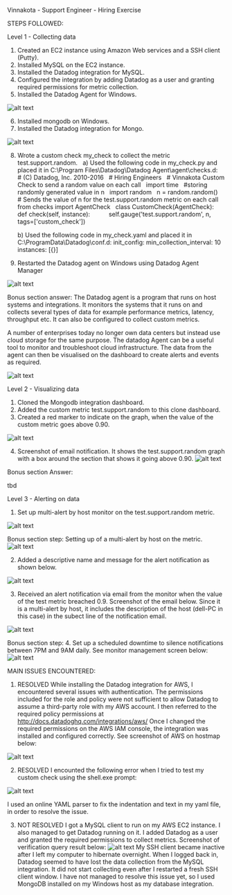 Vinnakota - Support Engineer - Hiring Exercise

STEPS FOLLOWED:

Level 1 - Collecting data
1. Created an EC2 instance using Amazon Web services and a SSH client (Putty).
2. Installed MySQL on the EC2 instance.
3. Installed the Datadog integration for MySQL.
4. Configured the integration by adding Datadog as a user and granting required permissions for metric collection.
5. Installed the Datadog Agent for Windows.

![alt text](https://github.com/madhulikavinnakota/hiring-engineers/blob/screenshots/Screenshot%20of%20host%20dell-PC%20%20on%20hostmap.png "Screenshot of host map with Windows and AWS")

6. Installed mongodb on Windows.
7. Installed the Datadog integration for Mongo.

![alt text](https://github.com/madhulikavinnakota/hiring-engineers/blob/screenshots/Mongo%20running%20on%20dell-PC.png "Screenshot of Mongo running on Windows host")

8. Wrote a custom check my_check to collect the metric test.support.random.
   a) Used the following code in my_check.py and placed it in C:\Program Files\Datadog\Datadog Agent\agent\checks.d:
   # (C) Datadog, Inc. 2010-2016
   # Hiring Engineers
   # Vinnakota Custom Check to send a random value on each call
   import time
   #storing randomly generated value in n
   import random
   n = random.random()
   # Sends the value of n for the test.support.random metric on each call
   from checks import AgentCheck
   class CustomCheck(AgentCheck):
       def check(self, instance):
           self.gauge('test.support.random', n, tags=['custom_check'])
           
   b) Used the following code in my_check.yaml and placed it in C:\ProgramData\Datadog\conf.d:
   init_config:
   min_collection_interval: 10
   instances:
         [{}]

9. Restarted the Datadog agent on Windows using Datadog Agent Manager

![alt text](https://github.com/madhulikavinnakota/hiring-engineers/blob/screenshots/Custom%20check%20metric%20test.support.random%20on%20windows%20host.png "Screenshot of test metric running on Windows host")

Bonus section answer:
The Datadog agent is a program that runs on host systems and integrations. It monitors the systems that it runs on and collects several types of data for example performance metrics, latency, throughput etc. It can also be configured to collect custom metrics.

A number of enterprises today no longer own data centers but instead use cloud storage for the same purpose. The datadog Agent can be a useful tool to monitor and troubleshoot cloud infrastructure. The data from the agent can then be visualised on the dashboard to create alerts and events as required.

![alt text](https://github.com/madhulikavinnakota/hiring-engineers/blob/screenshots/Datadog%20agent%20structure.png "Datadog agent structure")

Level 2 - Visualizing data

1. Cloned the Mongodb integration dashboard.
2. Added the custom metric test.support.random to this clone dashboard.
3. Created a red marker to indicate on the graph, when the value of the custom metric goes above 0.90.

![alt text](https://github.com/madhulikavinnakota/hiring-engineers/blob/screenshots/Custom%20check%20metric%20on%20cloned%20dashboard.png "Screenshot of test metric on cloned dashboard")

4. Screenshot of email notification. It shows the test.support.random graph with a box around the section that shows it going above 0.90. 
![alt text](https://github.com/madhulikavinnakota/hiring-engineers/blob/screenshots/Notification%20email%20with%20red%20box%20on%20the%20graph.png "Email notification with graph highlighted in red")

Bonus section Answer:

tbd


Level 3 - Alerting on data
1. Set up multi-alert by host monitor on the test.support.random metric.

![alt text](https://github.com/madhulikavinnakota/hiring-engineers/blob/screenshots/Monitor%20set%20up%20on%20custom%20metric.png "Screenshot of monitor on test metric")

Bonus section step:
Setting up of a multi-alert by host on the metric.
![alt text](https://github.com/madhulikavinnakota/hiring-engineers/blob/screenshots/Setting%20up%20a%20multi-alert%20by%20host.png "Setting up a multi-alert by host on the monitor")

2. Added a descriptive name and message for the alert notification as shown below.

![alt text](https://github.com/madhulikavinnakota/hiring-engineers/blob/screenshots/Monitor%20set%20up%20on%20custom%20metric%202.png "Screenshot of descriptive monitor on test metric")

3. Received an alert notification via email from the monitor when the value of the test metric breached 0.9. Screenshot of the email below.
Since it is a multi-alert by host, it includes the description of the host (dell-PC in this case) in the subect line of the notification email.

![alt text](https://github.com/madhulikavinnakota/hiring-engineers/blob/screenshots/Notification%20email%20from%20monitor.png "Screenshot of notification email from the monitor on test metric")

Bonus section step:
4. Set up a scheduled downtime to silence notifications between 7PM and 9AM daily. See monitor management screen below:
![alt text](https://github.com/madhulikavinnakota/hiring-engineers/blob/screenshots/Scheduled%20downtime%20on%20monitor.png "Screenshot of scheduled downtime on the monitor")

MAIN ISSUES ENCOUNTERED:

1. RESOLVED
While installing the Datadog integration for AWS, I encountered several issues with authentication. The permissions included for the role and policy were not sufficient to allow Datadog to assume a third-party role with my AWS account.
I then referred to the required policy permissions at http://docs.datadoghq.com/integrations/aws/
Once I changed the required permissions on the AWS IAM console, the integration was installed and configured correctly.
See screenshot of AWS on hostmap below:

![alt text](https://github.com/madhulikavinnakota/hiring-engineers/blob/screenshots/AWS%20host%20map.png "Screenshot of AWS instance on host map")

2. RESOLVED
I encounted the following error when I tried to test my custom check using the shell.exe prompt:

![alt text](https://github.com/madhulikavinnakota/hiring-engineers/blob/screenshots/shell%20error%20for%20config.png "Testing error for yaml file")

I used an online YAML parser to fix the indentation and text in my yaml file, in order to resolve the issue.

3. NOT RESOLVED 
I got a MySQL client to run on my AWS EC2 instance. I also managed to get Datadog running on it. I added Datadog as a user and granted the required permissions to collect metrics. Screenshot of verification query result below:
![alt text](https://github.com/madhulikavinnakota/hiring-engineers/blob/screenshots/datadog%20running.png "Datadog added and running on MySQL")
My SSH client became inactive after I left my computer to hibernate overnight. When I logged back in, Datadog seemed to have lost the data collection from the MySQL integration. It did not start collecting even after I restarted a fresh SSH client window.
I have not managed to resolve this issue yet, so I used MongoDB installed on my Windows host as my database integration.
